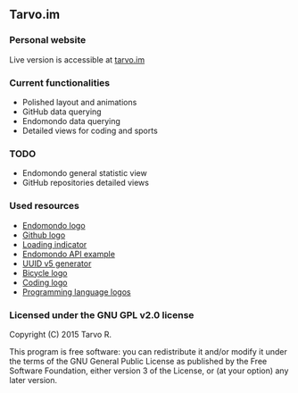 ## Tarvo.im
### Personal website
Live version is accessible at [tarvo.im](http://tarvo.im/)

### Current functionalities
* Polished layout and animations
* GitHub data querying
* Endomondo data querying
* Detailed views for coding and sports

### TODO
* Endomondo general statistic view
* GitHub repositories detailed views

### Used resources
* [Endomondo logo](https://www.iconfinder.com/icons/143904/edomondo_icon)
* [Github logo](https://github.com/logos)
* [Loading indicator](https://github.com/jxnblk/loading)
* [Endomondo API example](https://github.com/danekszy/phpEndomondoAPI)
* [UUID v5 generator](https://github.com/ramsey/uuid)
* [Bicycle logo](https://www.flickr.com/photos/martinmontingelli/5590724512)
* [Coding logo](http://www.flaticon.com/free-icon/wide-flat-screen-laptop_23283)
* [Programming language logos](https://github.com/konpa/devicon/)

### Licensed under the GNU GPL v2.0 license
Copyright (C) 2015 Tarvo R.

This program is free software: you can redistribute it and/or modify
it under the terms of the GNU General Public License as published by
the Free Software Foundation, either version 3 of the License, or
(at your option) any later version.
